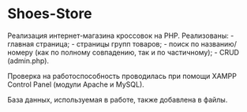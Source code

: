 # Shoes-Store
Реализация интернет-магазина кроссовок на PHP. Реализованы:
      - главная страница;
      - страницы групп товаров; 
      - поиск по названию/номеру (как по полному совпадению, так и по частичному);
      - CRUD (admin.php).


Проверка на работоспособность проводилась при помощи XAMPP Control Panel (модули Apache и MySQL).

База данных, используемая в работе, также добавлена в файлы.
